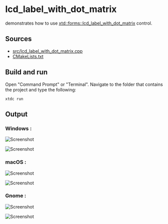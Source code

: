 # lcd_label_with_dot_matrix

demonstrates how to use [xtd::forms::lcd_label_with_dot_matrix](https://gammasoft71.github.io/xtd/reference_guides/latest/classxtd_1_1forms_1_1dot__matrix__display.html) control.

## Sources

* [src/lcd_label_with_dot_matrix.cpp](src/lcd_label_with_dot_matrix.cpp)
* [CMakeLists.txt](CMakeLists.txt)

## Build and run

Open "Command Prompt" or "Terminal". Navigate to the folder that contains the project and type the following:

```shell
xtdc run
```

## Output

### Windows :

![Screenshot](../../../../docs/pictures/examples/lcd_label_with_dot_matrix_w.png)

![Screenshot](../../../../docs/pictures/examples/lcd_label_with_dot_matrix_wd.png)

### macOS :

![Screenshot](../../../../docs/pictures/examples/lcd_label_with_dot_matrix_m.png)

![Screenshot](../../../../docs/pictures/examples/lcd_label_with_dot_matrix_md.png)

### Gnome :

![Screenshot](../../../../docs/pictures/examples/lcd_label_with_dot_matrix_g.png)

![Screenshot](../../../../docs/pictures/examples/lcd_label_with_dot_matrix_gd.png)
